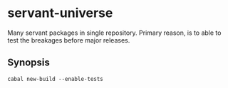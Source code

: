 # servant-universe

Many servant packages in single repository.
Primary reason, is to able to test the breakages before major releases.

## Synopsis

```
cabal new-build --enable-tests
```
